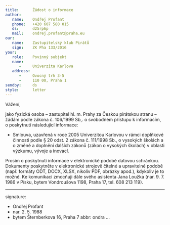 ```yaml
---
title:      Žádost o informace
author:
   name:    Ondřej Profant
   phone:   +420 607 580 015
   ds:      d25rp6p
   mail:    ondrej.profant@praha.eu
our:
   name:    Zastupitelský klub Pirátů
   sign:    ZK Pha 133/2016
your:
   role:    Povinný subjekt
   name:    
      -     Univerzita Karlova
   address:
      -     Ovocný trh 3-5
      -     110 00, Praha 1
sendby:     ds
style:      letter
---
```


Vážení,

jako fyzická osoba – zastupitel hl. m. Prahy za Českou pirátskou stranu – žádám podle zákona č. 106/1999 Sb,. o svobodném přístupu k informacím, o poskytnutí následující informace:

* Smlouva, uzavřená v roce 2005 Univerzitou Karlovou v rámci doplňkové činnosti podle § 20 odst. 2 zákona č. 111/1998 Sb., o vysokých školách a o změně a doplnění dalších zákonů (zákon o vysokých školách) v oblasti výzkumu, vývoje a inovací.

Prosím o poskytnutí informace v elektronické podobě datovou schránkou. Dokumenty poskytněte v elektronické strojově čitelné a upravitelné podobě (např. formáty ODT, DOCX, XLSX, nikoliv PDF, obrázky apod.), kdykoliv je to možné. Ke komunikaci zmocňuji dále svého asistenta Jana Loužka (nar. 9. 7. 1986 v Písku, bytem Vondroušova 1198, Praha 17, tel. 608 213 119).

---
signature: 
  - Ondřej Profant
  - nar. 2. 5. 1988
  - bytem Šternberkova 16, Praha 7
abbr:       ondra
...
